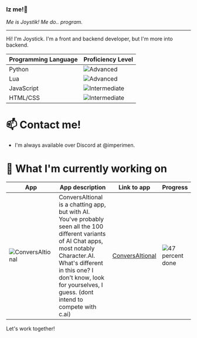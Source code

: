 ### Iz me!👋
*Me is Joystik! Me do.. program.*

---
Hi! I'm Joystick. I'm a front and backend developer, but I'm more into backend.

| Programming Language | Proficiency Level   |
|-----------------------|---------------------|
| Python                | ![Advanced](https://progress-bar.dev/87/)   |
| Lua                   | ![Advanced](https://progress-bar.dev/90/)   |
| JavaScript           | ![Intermediate](https://progress-bar.dev/43/)   |
| HTML/CSS              | ![Intermediate](https://progress-bar.dev/73/)   |

# 📫 Contact me!
- I'm always available over Discord at @imperimen.

# 🔭 What I'm currently working on

| App | App description | Link to app | Progress |
|-----|-----------------|-------------|----------|
| ![ConversAItional](https://github.com/Joystickplays/Joystickplays/assets/61606869/21993e77-c7cc-46d0-b995-e8bcd60ccb73) | ConversAItional is a chatting app, but with AI. You've probably seen all the 100 different variants of AI Chat apps, most notably Character.AI. What's different in this one? I don't know, look for yourselves, I guess. (dont intend to compete with c.ai) | [ConversAItional](https://cv-ai.goteamstudios.xyz) | ![47 percent done](https://progress-bar.dev/47) |

Let's work together!

<!--
**Joystickplays/Joystickplays** is a ✨ _special_ ✨ repository because its `README.md` (this file) appears on your GitHub profile.

Here are some ideas to get you started:

- 🔭 I’m currently working on ...
- 🌱 I’m currently learning ...
- 👯 I’m looking to collaborate on ...
- 🤔 I’m looking for help with ...
- 💬 Ask me about ...
- 📫 How to reach me: ...
- 😄 Pronouns: ...
- ⚡ Fun fact: ...
-->
